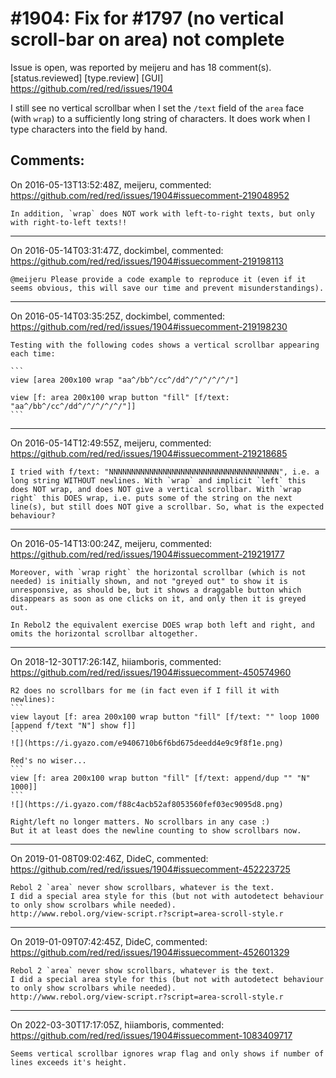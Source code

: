 
#1904: Fix for #1797 (no vertical scroll-bar on area) not complete
================================================================================
Issue is open, was reported by meijeru and has 18 comment(s).
[status.reviewed] [type.review] [GUI]
<https://github.com/red/red/issues/1904>

I still see no vertical scrollbar when I set the `/text` field of the `area` face (with `wrap`) to a sufficiently long string of characters. It does work when I type characters into the field by hand.



Comments:
--------------------------------------------------------------------------------

On 2016-05-13T13:52:48Z, meijeru, commented:
<https://github.com/red/red/issues/1904#issuecomment-219048952>

    In addition, `wrap` does NOT work with left-to-right texts, but only with right-to-left texts!!

--------------------------------------------------------------------------------

On 2016-05-14T03:31:47Z, dockimbel, commented:
<https://github.com/red/red/issues/1904#issuecomment-219198113>

    @meijeru Please provide a code example to reproduce it (even if it seems obvious, this will save our time and prevent misunderstandings).

--------------------------------------------------------------------------------

On 2016-05-14T03:35:25Z, dockimbel, commented:
<https://github.com/red/red/issues/1904#issuecomment-219198230>

    Testing with the following codes shows a vertical scrollbar appearing each time:
    
    ```
    view [area 200x100 wrap "aa^/bb^/cc^/dd^/^/^/^/^/"]
    
    view [f: area 200x100 wrap button "fill" [f/text: "aa^/bb^/cc^/dd^/^/^/^/^/"]]
    ```

--------------------------------------------------------------------------------

On 2016-05-14T12:49:55Z, meijeru, commented:
<https://github.com/red/red/issues/1904#issuecomment-219218685>

    I tried with f/text: "NNNNNNNNNNNNNNNNNNNNNNNNNNNNNNNNNNNNNN", i.e. a long string WITHOUT newlines. With `wrap` and implicit `left` this does NOT wrap, and does NOT give a vertical scrollbar. With `wrap right` this DOES wrap, i.e. puts some of the string on the next line(s), but still does NOT give a scrollbar. So, what is the expected behaviour?

--------------------------------------------------------------------------------

On 2016-05-14T13:00:24Z, meijeru, commented:
<https://github.com/red/red/issues/1904#issuecomment-219219177>

    Moreover, with `wrap right` the horizontal scrollbar (which is not needed) is initially shown, and not "greyed out" to show it is unresponsive, as should be, but it shows a draggable button which disappears as soon as one clicks on it, and only then it is greyed out.
    
    In Rebol2 the equivalent exercise DOES wrap both left and right, and omits the horizontal scrollbar altogether.

--------------------------------------------------------------------------------

On 2018-12-30T17:26:14Z, hiiamboris, commented:
<https://github.com/red/red/issues/1904#issuecomment-450574960>

    R2 does no scrollbars for me (in fact even if I fill it with newlines):
    ```
    view layout [f: area 200x100 wrap button "fill" [f/text: "" loop 1000 [append f/text "N"] show f]]
    ```
    ![](https://i.gyazo.com/e9406710b6f6bd675deedd4e9c9f8f1e.png)
    
    Red's no wiser...
    ```
    view [f: area 200x100 wrap button "fill" [f/text: append/dup "" "N" 1000]]
    ```
    ![](https://i.gyazo.com/f88c4acb52af8053560fef03ec9095d8.png)
    
    Right/left no longer matters. No scrollbars in any case :)
    But it at least does the newline counting to show scrollbars now.

--------------------------------------------------------------------------------

On 2019-01-08T09:02:46Z, DideC, commented:
<https://github.com/red/red/issues/1904#issuecomment-452223725>

    Rebol 2 `area` never show scrollbars, whatever is the text.
    I did a special area style for this (but not with autodetect behaviour to only show scrolbars while needed).
    http://www.rebol.org/view-script.r?script=area-scroll-style.r

--------------------------------------------------------------------------------

On 2019-01-09T07:42:45Z, DideC, commented:
<https://github.com/red/red/issues/1904#issuecomment-452601329>

    Rebol 2 `area` never show scrollbars, whatever is the text.
    I did a special area style for this (but not with autodetect behaviour to only show scrolbars while needed).
    http://www.rebol.org/view-script.r?script=area-scroll-style.r

--------------------------------------------------------------------------------

On 2022-03-30T17:17:05Z, hiiamboris, commented:
<https://github.com/red/red/issues/1904#issuecomment-1083409717>

    Seems vertical scrollbar ignores wrap flag and only shows if number of lines exceeds it's height.

